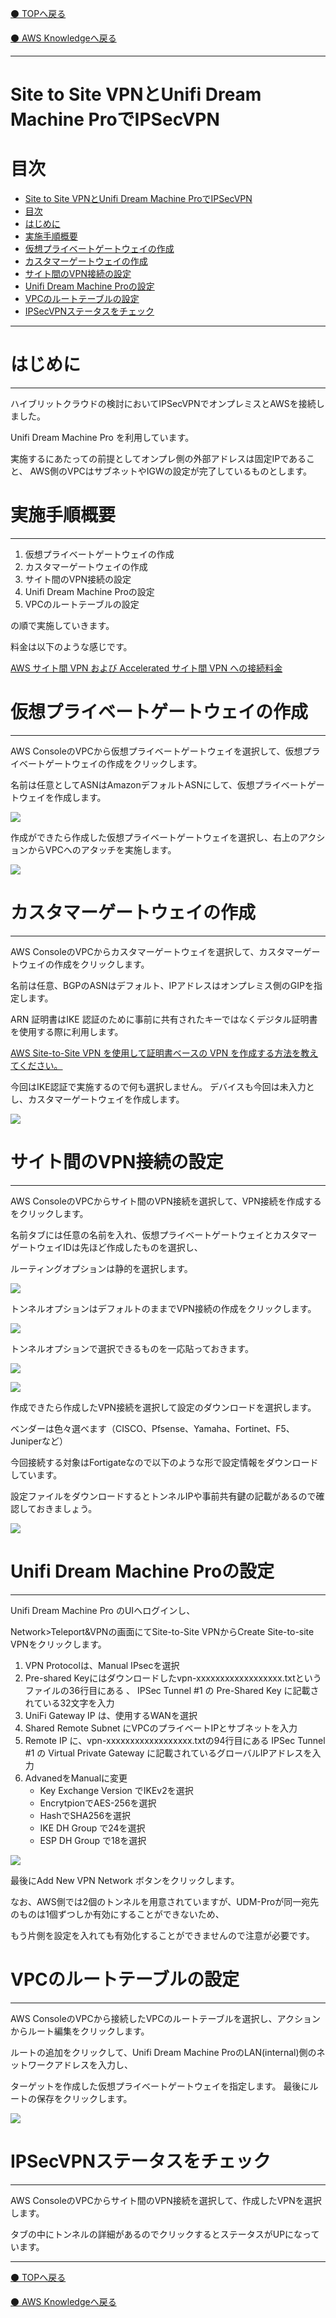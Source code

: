 [⚫️ TOPへ戻る](https://actmotech.xyz/)

[⚫️ AWS Knowledgeへ戻る](/AWS/top)

---

# Site to Site VPNとUnifi Dream Machine ProでIPSecVPN

# 目次
- [Site to Site VPNとUnifi Dream Machine ProでIPSecVPN](#site-to-site-vpnとunifi-dream-machine-proでipsecvpn)
- [目次](#目次)
- [はじめに](#はじめに)
- [実施手順概要](#実施手順概要)
- [仮想プライベートゲートウェイの作成](#仮想プライベートゲートウェイの作成)
- [カスタマーゲートウェイの作成](#カスタマーゲートウェイの作成)
- [サイト間のVPN接続の設定](#サイト間のvpn接続の設定)
- [Unifi Dream Machine Proの設定](#unifi-dream-machine-proの設定)
- [VPCのルートテーブルの設定](#vpcのルートテーブルの設定)
- [IPSecVPNステータスをチェック](#ipsecvpnステータスをチェック)

---

# はじめに

---

ハイブリットクラウドの検討においてIPSecVPNでオンプレミスとAWSを接続しました。 

Unifi Dream Machine Pro を利用しています。

実施するにあたっての前提としてオンプレ側の外部アドレスは固定IPであること、 AWS側のVPCはサブネットやIGWの設定が完了しているものとします。

# 実施手順概要

---

1. 仮想プライベートゲートウェイの作成
2. カスタマーゲートウェイの作成
3. サイト間のVPN接続の設定
4. Unifi Dream Machine Proの設定
5. VPCのルートテーブルの設定

の順で実施していきます。

料金は以下のような感じです。 

[AWS サイト間 VPN および Accelerated サイト間 VPN への接続料金](https://aws.amazon.com/jp/vpn/pricing/)

# 仮想プライベートゲートウェイの作成

---

AWS ConsoleのVPCから仮想プライベートゲートウェイを選択して、仮想プライベートゲートウェイの作成をクリックします。 

名前は任意としてASNはAmazonデフォルトASNにして、仮想プライベートゲートウェイを作成します。

![](/AWS/Site-to-Site-VPNとUnifiDreamMachineProでIPSecVPN/20220413012543.png)

作成ができたら作成した仮想プライベートゲートウェイを選択し、右上のアクションからVPCへのアタッチを実施します。

![](/AWS/Site-to-Site-VPNとUnifiDreamMachineProでIPSecVPN/20220413013016.png)

# カスタマーゲートウェイの作成

---

AWS ConsoleのVPCからカスタマーゲートウェイを選択して、カスタマーゲートウェイの作成をクリックします。 

名前は任意、BGPのASNはデフォルト、IPアドレスはオンプレミス側のGIPを指定します。 

ARN 証明書はIKE 認証のために事前に共有されたキーではなくデジタル証明書を使用する際に利用します。

[AWS Site-to-Site VPN を使用して証明書ベースの VPN を作成する方法を教えてください。](https://aws.amazon.com/jp/premiumsupport/knowledge-center/vpn-certificate-based-site-to-site/)

今回はIKE認証で実施するので何も選択しません。 デバイスも今回は未入力とし、カスタマーゲートウェイを作成します。

![](/AWS/Site-to-Site-VPNとUnifiDreamMachineProでIPSecVPN/20220413013116.png)

# サイト間のVPN接続の設定

---

AWS ConsoleのVPCからサイト間のVPN接続を選択して、VPN接続を作成するをクリックします。 

名前タブには任意の名前を入れ、仮想プライベートゲートウェイとカスタマーゲートウェイIDは先ほど作成したものを選択し、

 ルーティングオプションは静的を選択します。

![](/AWS/Site-to-Site-VPNとUnifiDreamMachineProでIPSecVPN/20220413014024.png)

トンネルオプションはデフォルトのままでVPN接続の作成をクリックします。

![](/AWS/Site-to-Site-VPNとUnifiDreamMachineProでIPSecVPN/20220413014044.png)

トンネルオプションで選択できるものを一応貼っておきます。

![](/AWS/Site-to-Site-VPNとUnifiDreamMachineProでIPSecVPN/20220413014424.png)

![](/AWS/Site-to-Site-VPNとUnifiDreamMachineProでIPSecVPN/20220413014447.png)

作成できたら作成したVPN接続を選択して設定のダウンロードを選択します。

ベンダーは色々選べます（CISCO、Pfsense、Yamaha、Fortinet、F5、Juniperなど）

今回接続する対象はFortigateなので以下のような形で設定情報をダウンロードしています。

設定ファイルをダウンロードするとトンネルIPや事前共有鍵の記載があるので確認しておきましょう。

![](/AWS/Site-to-Site-VPNとUnifiDreamMachineProでIPSecVPN/Untitled.png)

# Unifi Dream Machine Proの設定

---

Unifi Dream Machine Pro のUIへログインし、

Network>Teleport&VPNの画面にてSite-to-Site VPNからCreate Site-to-site VPNをクリックします。

1. VPN Protocolは、Manual IPsecを選択
2. Pre-shared Keyにはダウンロードしたvpn-xxxxxxxxxxxxxxxxxx.txtというファイルの36行目にある 、
IPSec Tunnel #1 の Pre-Shared Key に記載されている32文字を入力
3. UniFi Gateway IP は、使用するWANを選択
4. Shared Remote Subnet にVPCのプライベートIPとサブネットを入力
5. Remote IP に、vpn-xxxxxxxxxxxxxxxxxx.txtの94行目にある IPSec Tunnel #1 の 
Virtual Private Gateway に記載されているグローバルIPアドレスを入力
6. AdvanedをManualに変更
    - Key Exchange Version でIKEv2を選択
    - EncrytpionでAES-256を選択
    - HashでSHA256を選択
    - IKE DH Group で24を選択
    - ESP DH Group で18を選択

![](/AWS/Site-to-Site-VPNとUnifiDreamMachineProでIPSecVPN/Untitled1.png)

最後にAdd New VPN Network ボタンをクリックします。

なお、AWS側では2個のトンネルを用意されていますが、UDM-Proが同一宛先のものは1個ずつしか有効にすることができないため、

もう片側を設定を入れても有効化することができませんので注意が必要です。

# VPCのルートテーブルの設定

---

AWS ConsoleのVPCから接続したVPCのルートテーブルを選択し、アクションからルート編集をクリックします。 

ルートの追加をクリックして、Unifi Dream Machine ProのLAN(internal)側のネットワークアドレスを入力し、

ターゲットを作成した仮想プライベートゲートウェイを指定します。 最後にルートの保存をクリックします。

![](/AWS/Site-to-Site-VPNとUnifiDreamMachineProでIPSecVPN/20220413025401.png)

# IPSecVPNステータスをチェック

---

AWS ConsoleのVPCからサイト間のVPN接続を選択して、作成したVPNを選択します。 

タブの中にトンネルの詳細があるのでクリックするとステータスがUPになっています。 

---

[⚫️ TOPへ戻る](https://actmotech.xyz/)

[⚫️ AWS Knowledgeへ戻る](/AWS/top)
